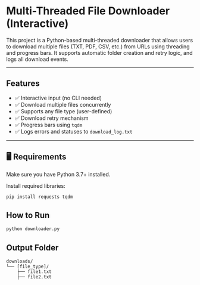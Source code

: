 # Multi-Threaded File Downloader (Interactive)

This project is a Python-based multi-threaded downloader that allows users to download multiple files (TXT, PDF, CSV, etc.) from URLs using threading and progress bars. It supports automatic folder creation and retry logic, and logs all download events.

---

## Features

- ✅ Interactive input (no CLI needed)
- ✅ Download multiple files concurrently
- ✅ Supports any file type (user-defined)
- ✅ Download retry mechanism
- ✅ Progress bars using `tqdm`
- ✅ Logs errors and statuses to `download_log.txt`

---

## 🖥️ Requirements

Make sure you have Python 3.7+ installed.

Install required libraries:

```bash
pip install requests tqdm
```
## How to Run
```bash
python downloader.py
```
## Output Folder
```
downloads/
└── [file_type]/
    ├── file1.txt
    ├── file2.txt
```
